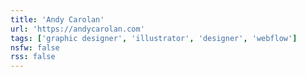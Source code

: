 ```yaml
---
title: 'Andy Carolan'
url: 'https://andycarolan.com'
tags: ['graphic designer', 'illustrator', 'designer', 'webflow']
nsfw: false
rss: false
---
```

